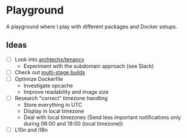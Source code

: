 # Playground

A playground where I play with different packages and Docker setups. 

## Ideas

- [ ] Look into [archtechx/tenancy](https://github.com/archtechx/tenancy) 
  - Experiment with the subdomain approach (see Slack)
- [ ] Check out [multi-stage builds](https://docs.docker.com/build/building/multi-stage/) 
- [ ] Optimize Dockerfile
  - Investigate opcache
  - Improve readability and image size
- [ ] Research "correct" timezone handling
  - Store everything in UTC
  - Display in local timezone
  - Deal with local timezones (Send less important notifications only during 06:00 and 18:00 (local timezone))
- [ ] L10n and i18n
